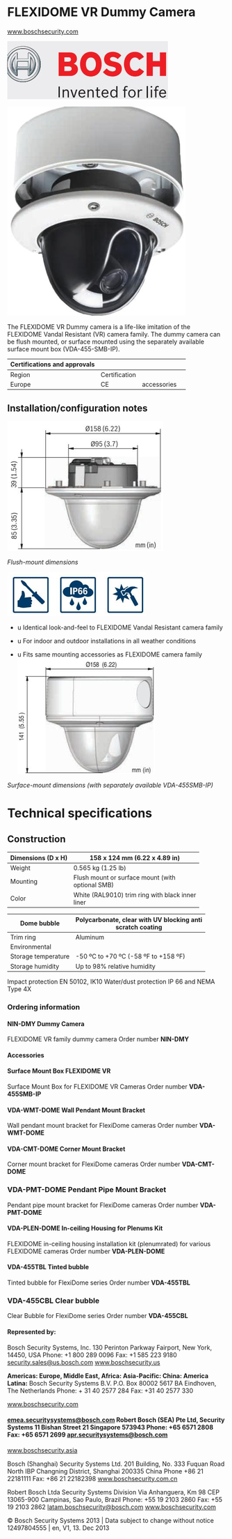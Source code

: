 # FLEXIDOME VR Dummy Camera

www.boschsecurity.com

![](_page_0_Picture_3.jpeg)

![](_page_0_Picture_4.jpeg)

The FLEXIDOME VR Dummy camera is a life-like imitation of the FLEXIDOME Vandal Resistant (VR) camera family. The dummy camera can be flush mounted, or surface mounted using the separately available surface mount box (VDA-455-SMB-IP).

| Certifications and approvals |               |             |  |
|------------------------------|---------------|-------------|--|
| Region                       | Certification |             |  |
| Europe                       | CE            | accessories |  |

## **Installation/configuration notes**

![](_page_0_Figure_8.jpeg)

*Flush-mount dimensions*

![](_page_0_Picture_10.jpeg)

- u Identical look-and-feel to FLEXIDOME Vandal Resistant camera family
- u For indoor and outdoor installations in all weather conditions

- u Fits same mounting accessories as FLEXIDOME camera family
![](_page_0_Figure_14.jpeg)

*Surface-mount dimensions (with separately available VDA-455SMB-IP)*

# **Technical specifications**

## **Construction**

| Dimensions (D x H) | 158 x 124 mm (6.22 x 4.89 in)                       |
|--------------------|-----------------------------------------------------|
| Weight             | 0.565 kg (1.25 lb)                                  |
| Mounting           | Flush mount or surface mount (with<br>optional SMB) |
| Color              | White (RAL9010) trim ring with black inner<br>liner |

| Dome bubble         | Polycarbonate, clear with UV blocking anti<br>scratch coating |
|---------------------|---------------------------------------------------------------|
| Trim ring           | Aluminum                                                      |
| Environmental       |                                                               |
| Storage temperature | -50 ºC to +70 ºC (-58 ºF to +158 ºF)                          |
| Storage humidity    | Up to 98% relative humidity                                   |

Impact protection EN 50102, IK10 Water/dust protection IP 66 and NEMA Type 4X

### **Ordering information**

#### **NIN-DMY Dummy Camera**

FLEXIDOME VR family dummy camera Order number **NIN-DMY**

#### **Accessories**

#### **Surface Mount Box FLEXIDOME VR**

Surface Mount Box for FLEXIDOME VR Cameras Order number **VDA-455SMB-IP**

#### **VDA-WMT-DOME Wall Pendant Mount Bracket**

Wall pendant mount bracket for FlexiDome cameras Order number **VDA-WMT-DOME**

#### **VDA-CMT-DOME Corner Mount Bracket**

Corner mount bracket for FlexiDome cameras Order number **VDA-CMT-DOME**

### **VDA-PMT-DOME Pendant Pipe Mount Bracket**

Pendant pipe mount bracket for FlexiDome cameras Order number **VDA-PMT-DOME**

#### **VDA-PLEN-DOME In-ceiling Housing for Plenums Kit**

FLEXIDOME in-ceiling housing installation kit (plenumrated) for various FLEXIDOME cameras Order number **VDA-PLEN-DOME**

#### **VDA-455TBL Tinted bubble**

Tinted bubble for FlexiDome series Order number **VDA-455TBL**

### **VDA-455CBL Clear bubble**

Clear Bubble for FlexiDome series Order number **VDA-455CBL** 

#### **Represented by:**

Bosch Security Systems, Inc. 130 Perinton Parkway Fairport, New York, 14450, USA Phone: +1 800 289 0096 Fax: +1 585 223 9180 security.sales@us.bosch.com www.boschsecurity.us

**Americas: Europe, Middle East, Africa: Asia-Pacific: China: America Latina:** Bosch Security Systems B.V. P.O. Box 80002 5617 BA Eindhoven, The Netherlands Phone: + 31 40 2577 284 Fax: +31 40 2577 330

www.boschsecurity.com

#### emea.securitysystems@bosch.com Robert Bosch (SEA) Pte Ltd, Security Systems 11 Bishan Street 21 Singapore 573943 Phone: +65 6571 2808 Fax: +65 6571 2699 apr.securitysystems@bosch.com

www.boschsecurity.asia

Bosch (Shanghai) Security Systems Ltd. 201 Building, No. 333 Fuquan Road North IBP Changning District, Shanghai 200335 China Phone +86 21 22181111 Fax: +86 21 22182398 www.boschsecurity.com.cn

Robert Bosch Ltda Security Systems Division Via Anhanguera, Km 98 CEP 13065-900 Campinas, Sao Paulo, Brazil Phone: +55 19 2103 2860 Fax: +55 19 2103 2862 latam.boschsecurity@bosch.com www.boschsecurity.com

© Bosch Security Systems 2013 | Data subject to change without notice 12497804555 | en, V1, 13. Dec 2013